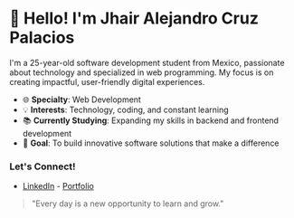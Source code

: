 # 👋 Hello! I'm Jhair Alejandro Cruz Palacios

I'm a 25-year-old software development student from Mexico, passionate about technology and specialized in web programming. My focus is on creating impactful, user-friendly digital experiences.

- 🌐 **Specialty**: Web Development
- 💡 **Interests**: Technology, coding, and constant learning
- 📚 **Currently Studying**: Expanding my skills in backend and frontend development
- 🎯 **Goal**: To build innovative software solutions that make a difference

### Let's Connect!
- [LinkedIn](https://www.linkedin.com/) - [Portfolio](https://www.yourportfolio.com/)

> "Every day is a new opportunity to learn and grow."
